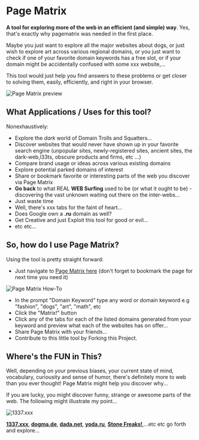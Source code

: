 Page Matrix
==========

**A tool for exploring more of the web in an efficient (and simple) way**. Yes, that's exactly why pagematrix was needed in the first place.

Maybe you just want to explore all the major websites about dogs, or just wish to explore art across various regional domains, or you just want to check if one of your favorite domain keywords has a free slot, or if your domain might be accidentally confused with some xxx website,...

This tool would just help you find answers to these problems or get closer to solving them, easily, efficiently, and right in your browser.

![Page Matrix preview](https://raw.github.com/mcnemesis/pagematrix/master/static/img/pagematrix.png)



What Applications / Uses for this tool?
---------------------------------------

Nonexhaustively:
    
- Explore the *dark* world of Domain Trolls and Squatters...
- Discover websites that would never have shown up in your favorite search engine (unpopular sites, newly-registered sites, ancient sites, the dark-web,l33ts, obscure products and firms, etc ...)
- Compare brand usage or ideas across various existing domains
- Explore potential parked domains of interest
- Share or bookmark favorite or interesting parts of the web you discover via Page Matrix
- **Go back** to what REAL **WEB Surfing** used to be (or what it ought to be) - discovering the vast unknown waiting out there on the inter-webs...
- Just waste time
- Well, there's xxx tabs for the faint of heart...
- Does Google own a **.ru** domain as well?
- Get Creative and just Exploit this tool for good or evil...
- etc etc...


So, how do I use Page Matrix?
--------------------------------------

Using the tool is pretty straight forward:

- Just navigate to [Page Matrix here](http://pagematrix.nuchwezi.com) (don't forget to bookmark the page for next time you need it)

![Page Matrix How-To](https://raw.github.com/mcnemesis/pagematrix/master/static/img/pagematrix_howto.png)

- In the prompt "Domain Keyword" type any word or domain keyword e.g "fashion", "dogs", "art", "math", etc
- Click the "Matrix!" button
- Click any of the tabs for each of the listed domains generated from your keyword and preview what each of the websites has on offer...
- Share Page Matrix with your friends...
- Contribute to this little tool by Forking this Project.


Where's the FUN in This?
------------------------------

Well, depending on your previous biases, your current state of mind, vocabulary, curiousity and sense of humor, there's definitely more to web than you ever thought! Page Matrix might help you discover why...

If you are lucky, you might discover funny, strange or awesome parts of the web. The following might illustrate my point...


![1337.xxx](https://raw.github.com/mcnemesis/pagematrix/master/static/img/pagematrix_1337.xxx.png)

[**1337.xxx**](http://pagematrix.nuchwezi.com?k=1337&e=xxx), [**dogma.de**](http://pagematrix.nuchwezi.com?k=dogma&e=de), [**dada.net**](http://pagematrix.nuchwezi.com?k=dada&e=net), [**yoda.ru**](http://pagematrix.nuchwezi.com?k=yoda&e=ru), [**Stone Freaks!**](http://pagematrix.nuchwezi.com?k=stoneage&e=de),...etc etc go forth and explore...  
